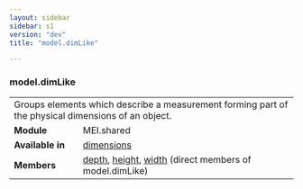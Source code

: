 ```yaml
---
layout: sidebar
sidebar: s1
version: "dev"
title: "model.dimLike"

---
```


<div class="classSpec model">
   <h3 id="model.dimLike">model.dimLike</h3>
   <table class="wovenodd">
      <tr>
         <td colspan="2" class="wovenodd-col2">Groups elements which describe a measurement forming part of the physical dimensions
            of
            an object.
         </td>
      </tr>
      <tr>
         <td class="wovenodd-col1"><strong>Module</strong></td>
         <td class="wovenodd-col2">MEI.shared</td>
      </tr>
      <tr>
         <td class="wovenodd-col1"><strong>Available in</strong></td>
         <td class="wovenodd-col2">
            <div class="parent">
               <div><a class="link_odd_elementSpec" href="{{ site.baseurl }}/{{ page.version }}/elements/dimensions.html">dimensions</a></div>
            </div>
         </td>
      </tr>
      <tr>
         <td class="wovenodd-col1"><strong>Members</strong></td>
         <td class="wovenodd-col2">
            <div class="parent">
               <div><a class="link_odd_elementSpec" href="{{ site.baseurl }}/{{ page.version }}/elements/depth.html">depth</a>, <a class="link_odd_elementSpec" href="{{ site.baseurl }}/{{ page.version }}/elements/height.html">height</a>, <a class="link_odd_elementSpec" href="{{ site.baseurl }}/{{ page.version }}/elements/width.html">width</a> (direct members of model.dimLike)
               </div>
            </div>
         </td>
      </tr>
   </table>
</div>